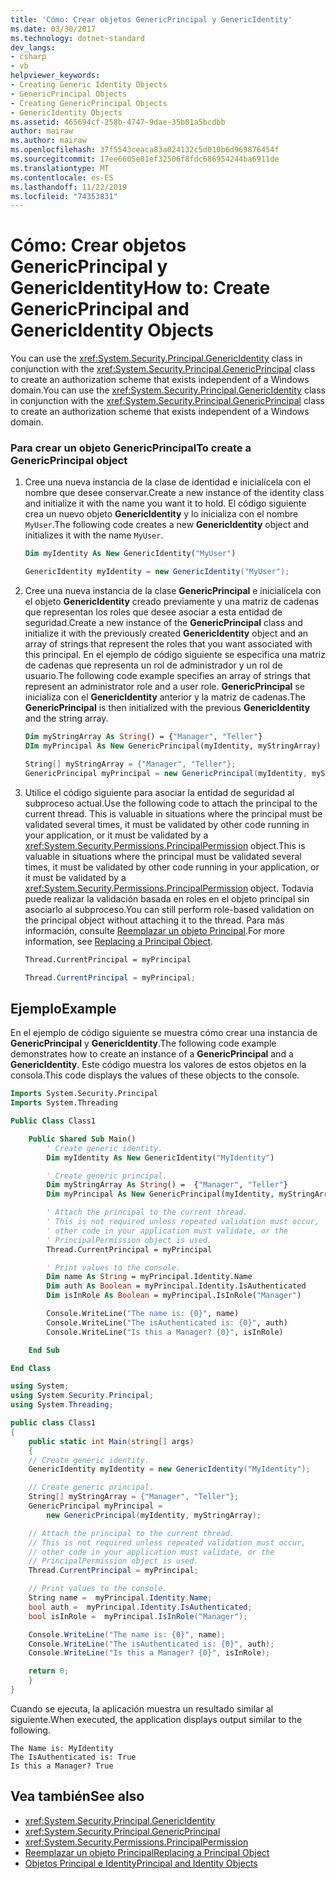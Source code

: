 ```yaml
---
title: 'Cómo: Crear objetos GenericPrincipal y GenericIdentity'
ms.date: 03/30/2017
ms.technology: dotnet-standard
dev_langs:
- csharp
- vb
helpviewer_keywords:
- Creating Generic Identity Objects
- GenericPrincipal Objects
- Creating GenericPrincipal Objects
- GenericIdentity Objects
ms.assetid: 465694cf-258b-4747-9dae-35b01a5bcdbb
author: mairaw
ms.author: mairaw
ms.openlocfilehash: 37f5543ceaca83a024132c5d010b6d969876454f
ms.sourcegitcommit: 17ee6605e01ef32506f8fdc686954244ba6911de
ms.translationtype: MT
ms.contentlocale: es-ES
ms.lasthandoff: 11/22/2019
ms.locfileid: "74353831"
---
```

# <a name="how-to-create-genericprincipal-and-genericidentity-objects"></a><span data-ttu-id="5d7bd-102">Cómo: Crear objetos GenericPrincipal y GenericIdentity</span><span class="sxs-lookup"><span data-stu-id="5d7bd-102">How to: Create GenericPrincipal and GenericIdentity Objects</span></span>

<span data-ttu-id="5d7bd-103">You can use the <xref:System.Security.Principal.GenericIdentity> class in conjunction with the <xref:System.Security.Principal.GenericPrincipal> class to create an authorization scheme that exists independent of a Windows domain.</span><span class="sxs-lookup"><span data-stu-id="5d7bd-103">You can use the <xref:System.Security.Principal.GenericIdentity> class in conjunction with the <xref:System.Security.Principal.GenericPrincipal> class to create an authorization scheme that exists independent of a Windows domain.</span></span>

### <a name="to-create-a-genericprincipal-object"></a><span data-ttu-id="5d7bd-104">Para crear un objeto GenericPrincipal</span><span class="sxs-lookup"><span data-stu-id="5d7bd-104">To create a GenericPrincipal object</span></span>

1. <span data-ttu-id="5d7bd-105">Cree una nueva instancia de la clase de identidad e inicialícela con el nombre que desee conservar.</span><span class="sxs-lookup"><span data-stu-id="5d7bd-105">Create a new instance of the identity class and initialize it with the name you want it to hold.</span></span> <span data-ttu-id="5d7bd-106">El código siguiente crea un nuevo objeto **GenericIdentity** y lo inicializa con el nombre `MyUser`.</span><span class="sxs-lookup"><span data-stu-id="5d7bd-106">The following code creates a new **GenericIdentity** object and initializes it with the name `MyUser`.</span></span>

    ```vb
    Dim myIdentity As New GenericIdentity("MyUser")
    ```

    ```csharp
    GenericIdentity myIdentity = new GenericIdentity("MyUser");
    ```

2. <span data-ttu-id="5d7bd-107">Cree una nueva instancia de la clase **GenericPrincipal** e inicialícela con el objeto **GenericIdentity** creado previamente y una matriz de cadenas que representan los roles que desee asociar a esta entidad de seguridad.</span><span class="sxs-lookup"><span data-stu-id="5d7bd-107">Create a new instance of the **GenericPrincipal** class and initialize it with the previously created **GenericIdentity** object and an array of strings that represent the roles that you want associated with this principal.</span></span> <span data-ttu-id="5d7bd-108">En el ejemplo de código siguiente se especifica una matriz de cadenas que representa un rol de administrador y un rol de usuario.</span><span class="sxs-lookup"><span data-stu-id="5d7bd-108">The following code example specifies an array of strings that represent an administrator role and a user role.</span></span> <span data-ttu-id="5d7bd-109">**GenericPrincipal** se inicializa con el **GenericIdentity** anterior y la matriz de cadenas.</span><span class="sxs-lookup"><span data-stu-id="5d7bd-109">The **GenericPrincipal** is then initialized with the previous **GenericIdentity** and the string array.</span></span>

    ```vb
    Dim myStringArray As String() = {"Manager", "Teller"}
    DIm myPrincipal As New GenericPrincipal(myIdentity, myStringArray)
    ```

    ```csharp
    String[] myStringArray = {"Manager", "Teller"};
    GenericPrincipal myPrincipal = new GenericPrincipal(myIdentity, myStringArray);
    ```

3. <span data-ttu-id="5d7bd-110">Utilice el código siguiente para asociar la entidad de seguridad al subproceso actual.</span><span class="sxs-lookup"><span data-stu-id="5d7bd-110">Use the following code to attach the principal to the current thread.</span></span> <span data-ttu-id="5d7bd-111">This is valuable in situations where the principal must be validated several times, it must be validated by other code running in your application, or it must be validated by a <xref:System.Security.Permissions.PrincipalPermission> object.</span><span class="sxs-lookup"><span data-stu-id="5d7bd-111">This is valuable in situations where the principal must be validated several times, it must be validated by other code running in your application, or it must be validated by a <xref:System.Security.Permissions.PrincipalPermission> object.</span></span> <span data-ttu-id="5d7bd-112">Todavía puede realizar la validación basada en roles en el objeto principal sin asociarlo al subproceso.</span><span class="sxs-lookup"><span data-stu-id="5d7bd-112">You can still perform role-based validation on the principal object without attaching it to the thread.</span></span> <span data-ttu-id="5d7bd-113">Para más información, consulte [Reemplazar un objeto Principal](../../../docs/standard/security/replacing-a-principal-object.md).</span><span class="sxs-lookup"><span data-stu-id="5d7bd-113">For more information, see [Replacing a Principal Object](../../../docs/standard/security/replacing-a-principal-object.md).</span></span>

    ```vb
    Thread.CurrentPrincipal = myPrincipal
    ```

    ```csharp
    Thread.CurrentPrincipal = myPrincipal;
    ```

## <a name="example"></a><span data-ttu-id="5d7bd-114">Ejemplo</span><span class="sxs-lookup"><span data-stu-id="5d7bd-114">Example</span></span>

<span data-ttu-id="5d7bd-115">En el ejemplo de código siguiente se muestra cómo crear una instancia de **GenericPrincipal** y **GenericIdentity**.</span><span class="sxs-lookup"><span data-stu-id="5d7bd-115">The following code example demonstrates how to create an instance of a **GenericPrincipal** and a **GenericIdentity**.</span></span> <span data-ttu-id="5d7bd-116">Este código muestra los valores de estos objetos en la consola.</span><span class="sxs-lookup"><span data-stu-id="5d7bd-116">This code displays the values of these objects to the console.</span></span>

```vb
Imports System.Security.Principal
Imports System.Threading

Public Class Class1

    Public Shared Sub Main()
        ' Create generic identity.
        Dim myIdentity As New GenericIdentity("MyIdentity")

        ' Create generic principal.
        Dim myStringArray As String() =  {"Manager", "Teller"}
        Dim myPrincipal As New GenericPrincipal(myIdentity, myStringArray)

        ' Attach the principal to the current thread.
        ' This is not required unless repeated validation must occur,
        ' other code in your application must validate, or the
        ' PrincipalPermission object is used.
        Thread.CurrentPrincipal = myPrincipal

        ' Print values to the console.
        Dim name As String = myPrincipal.Identity.Name
        Dim auth As Boolean = myPrincipal.Identity.IsAuthenticated
        Dim isInRole As Boolean = myPrincipal.IsInRole("Manager")

        Console.WriteLine("The name is: {0}", name)
        Console.WriteLine("The isAuthenticated is: {0}", auth)
        Console.WriteLine("Is this a Manager? {0}", isInRole)

    End Sub

End Class
```

```csharp
using System;
using System.Security.Principal;
using System.Threading;

public class Class1
{
    public static int Main(string[] args)
    {
    // Create generic identity.
    GenericIdentity myIdentity = new GenericIdentity("MyIdentity");

    // Create generic principal.
    String[] myStringArray = {"Manager", "Teller"};
    GenericPrincipal myPrincipal =
        new GenericPrincipal(myIdentity, myStringArray);

    // Attach the principal to the current thread.
    // This is not required unless repeated validation must occur,
    // other code in your application must validate, or the
    // PrincipalPermission object is used.
    Thread.CurrentPrincipal = myPrincipal;

    // Print values to the console.
    String name =  myPrincipal.Identity.Name;
    bool auth =  myPrincipal.Identity.IsAuthenticated;
    bool isInRole =  myPrincipal.IsInRole("Manager");

    Console.WriteLine("The name is: {0}", name);
    Console.WriteLine("The isAuthenticated is: {0}", auth);
    Console.WriteLine("Is this a Manager? {0}", isInRole);

    return 0;
    }
}
```

<span data-ttu-id="5d7bd-117">Cuando se ejecuta, la aplicación muestra un resultado similar al siguiente.</span><span class="sxs-lookup"><span data-stu-id="5d7bd-117">When executed, the application displays output similar to the following.</span></span>

```console
The Name is: MyIdentity
The IsAuthenticated is: True
Is this a Manager? True
```

## <a name="see-also"></a><span data-ttu-id="5d7bd-118">Vea también</span><span class="sxs-lookup"><span data-stu-id="5d7bd-118">See also</span></span>

- <xref:System.Security.Principal.GenericIdentity>
- <xref:System.Security.Principal.GenericPrincipal>
- <xref:System.Security.Permissions.PrincipalPermission>
- [<span data-ttu-id="5d7bd-119">Reemplazar un objeto Principal</span><span class="sxs-lookup"><span data-stu-id="5d7bd-119">Replacing a Principal Object</span></span>](../../../docs/standard/security/replacing-a-principal-object.md)
- [<span data-ttu-id="5d7bd-120">Objetos Principal e Identity</span><span class="sxs-lookup"><span data-stu-id="5d7bd-120">Principal and Identity Objects</span></span>](../../../docs/standard/security/principal-and-identity-objects.md)
